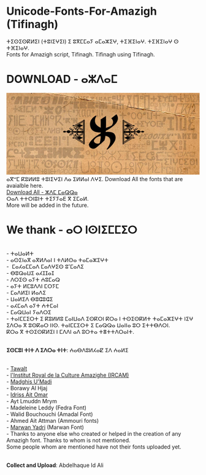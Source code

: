 # Unicode-Fonts-For-Amazigh (Tifinagh)
ⵜⵉⵙⵉⵙⴽⵍⵉⵏ (ⵜⵓⵏⵉⵖⵉⵏ) ⵉ ⵓⴳⵎⵎⴰⵢ ⴰⵎⴰⵣⵉⵖ, ⵜⵉⴼⵉⵏⴰⵖ. ⵜⵉⴼⵉⵏⴰⵖ ⵙ ⵜⴼⵉⵏⴰⵖ.
<br>Fonts for Amazigh script, Tifinagh. Tifinagh using Tifinagh.
# DOWNLOAD - ⴰⵣⴷⴰⵎ
![Borawy fonts](Tawalt/tira_banner.jpg)
<br>ⴰⴳⵯⵎ ⴽⵓⵍⵍⵓ ⵜⵓⵏⵉⵖⵉⵏ ⴷⴰ ⵉⵍⵍⴰⵏ ⴷⵖⵉ.
Download All the fonts that are avaialble here.
<br>[Download All - ⵣⴷⵎ ⵎⴰⵕⵕⴰ](https://github.com/abdelhaqueidali/Unicode-Fonts-For-Amazigh-Tifinagh/archive/refs/heads/main.zip)
<br>ⵔⴰⴷ ⵜⵜⵔⵏⵓⵏⵜ ⵜⵉⵢⵢⴰⴹ ⴳ ⵉⵎⴰⵍ.
<br>More will be added in the future.
# We thank - ⴰⵔ ⵏⵙⵏⵉⵎⵎⵉⵔ
<br>- ⵜⴰⵡⴰⵍⵜ
<br>- ⴰⵙⵉⵏⴰⴳ ⴰⴳⵍⴷⴰⵏ ⵏ ⵜⴷⵍⵙⴰ ⵜⴰⵎⴰⵣⵉⵖⵜ
<br>-  ⵎⴰⵃⴰⵎⵎⴰⴷ ⵎⴰⴷⵖⵉⵙ ⵓ'ⵎⴰⴷⵉ
<br>- ⴱⵓⵕⴰⵡⵉ ⴰⵃⵊⵊⴰⵊ
<br>- ⴷⵔⵉⵙ ⴰⵢⵜ ⵄⵓⵎⴰⵕ
<br>- ⴰⵢⵜ ⵍⵎⵓⴷⴷⵏ ⵎⵔⵢⵎ
<br>- ⵎⴰⴷⵍⵉⵏ ⵍⴰⴷⵉ
<br>- ⵡⴰⵍⵉⴷ ⴱⵓⵛⵓⵛⵉ
<br>- ⴰⵃⵎⴰⴷ ⴰⵢⵜ ⵄⵜⵎⴰⵏ
<br>- ⵎⴰⵕⵡⴰⵏ ⵢⴰⴷⵔⵉ
<br>- ⵜⴰⵏⵎⵎⵉⵔⵜ ⵉ ⴽⵓⵍⵍⵓ ⵎⴰⵏⵡⴰⴷ ⵉⵙⴽⵔⵏ ⴽⵔⴰ ⵏ ⵜⵙⵉⵙⴽⵍⵜ ⵜⴰⵎⴰⵣⵉⵖⵜ ⵏⵉⵖ ⵉⴷⵔⴰ ⴳ ⵓⵙⴽⴰⵔ ⵏⵏⵙ. ⵜⴰⵏⵎⵎⵉⵔⵜ ⵉ ⵎⴰⵕⵕⴰ ⵡⴰⵏⵏⴰ ⵓⵔ ⵉⵜⵜⴱⴷⵔⵏ.
<br>ⴽⵔⴰ ⴳ ⵜⵙⵉⵙⴽⵍⵉⵏ ⵏ ⵎⴷⴷⵏ ⴰⴷ ⵓⵔⵜⴰ ⵜⴻⵜⵜⴷⵔⴰⵏⵜ.

<br>**ⵉⵙⵎⵓⵏ ⵜⵏⵜ ⴷ ⵉⴷⵔⴰ ⵜⵏⵜ**: ⵄⴰⴱⴷⵓⵍⵃⴰⵇ ⵉⴷ ⵄⴰⵍⵉ

<br>- [Tawalt](https://tawalt.tinussan.com) 
<br>- [l'Institut Royal de la Culture Amazighe (IRCAM)](https://www.ircam.ma)
<br>- [Madghis U'Madi](https://www.facebook.com/madimadghis)
<br>- Borawy Al Hjaj
<br>- [Idriss Ait Omar](https://www.facebook.com/profile.php?id=100089678837305)
<br>- Ayt Lmuddn Mrym
<br>- Madeleine Leddy (Fedra Font)
<br>- Walid Bouchouchi (Amadal Font)
<br>- Ahmed Ait Attman (Ammouri fonts)
<br>- [Marwan Yadri](https://www.facebook.com/marwanyadri8) (Marwan Font)
<br>- Thanks to anyone else who created or helped in the creation of any Amazigh font. Thanks to whom is not mentioned.
<br>Some people whom are mentioned have not their fonts uploaded yet.

<br>**Collect and Upload**: Abdelhaque Id Ali
